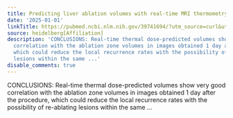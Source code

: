 ```yaml
---
title: Predicting liver ablation volumes with real-time MRI thermometry
date: '2025-01-01'
linkTitle: https://pubmed.ncbi.nlm.nih.gov/39741694/?utm_source=curl&utm_medium=rss&utm_campaign=pubmed-2&utm_content=1FakS-2QOkCT8HsMOQP1bCRQ4YzyumYOmxmF0moLsQ3dFB1E9V&fc=20220326224207&ff=20250102170931&v=2.18.0.post9+e462414
source: heidelberg[Affiliation]
description: 'CONCLUSIONS: Real-time thermal dose-predicted volumes show very good
  correlation with the ablation zone volumes in images obtained 1 day after the procedure,
  which could reduce the local recurrence rates with the possibility of re-ablating
  lesions within the same ...'
disable_comments: true
---
```

CONCLUSIONS: Real-time thermal dose-predicted volumes show very good correlation with the ablation zone volumes in images obtained 1 day after the procedure, which could reduce the local recurrence rates with the possibility of re-ablating lesions within the same ...